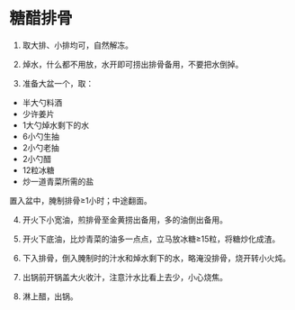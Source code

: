 # 糖醋排骨

1. 取大排、小排均可，自然解冻。

2. 焯水，什么都不用放，水开即可捞出排骨备用，不要把水倒掉。

3. 准备大盆一个，取：

- 半大勺料酒
- 少许姜片
- 1大勺焯水剩下的水
- 6小勺生抽
- 2小勺老抽
- 2小勺醋
- 12粒冰糖
- 炒一道青菜所需的盐

 置入盆中，腌制排骨≥1小时；中途翻面。

4. 开火下小宽油，煎排骨至金黄捞出备用，多的油倒出备用。

5. 开火下底油，比炒青菜的油多一点点，立马放冰糖≥15粒，将糖炒化成渣。

6. 下入排骨，倒入腌制时的汁水和焯水剩下的水，略淹没排骨，烧开转小火炖。

7. 出锅前开锅盖大火收汁，注意汁水比看上去少，小心烧焦。

8. 淋上醋，出锅。
